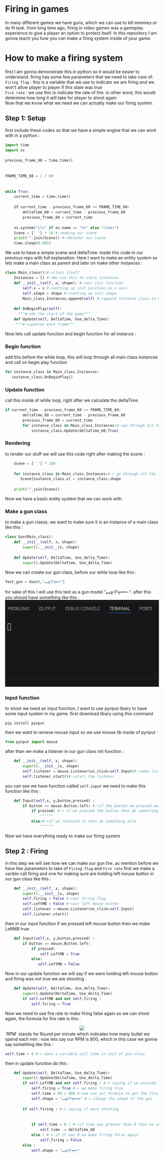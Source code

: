 # Firing in games
In many different games we have guns, which we can use to kill enemies or do N task.
from long time ago, firing in video games was a gameplay experience to give a player
an option to protect itself. In this repository I am gonna teach you how you can make
a firing system inside of your game.

# How to make a firing system
first I am gonna demonstrate this in python so it would be easier to understand.
firing has some few parameters that we need to take care of:
<br>
`Firing flag` : this is a variable that we use to indicate we are firing and we won't allow player to player if this state was true
<br>
`Fire rate` : we use this to indicate the rate of fire. in other word, this would determine how long it will take for player to shoot again
<br>
Now that we know what we need we can actually make our firing system.
## Step 1: Setup 

first include these codes so that we have a simple engine that we can work with in a python : 

```python
import time
import os

previous_frame_60 = time.time()


FRAME_TIME_60 = 1 / 60  


while True:
    current_time = time.time()

    if current_time - previous_frame_60 >= FRAME_TIME_60:
        deltaTime_60 = current_time - previous_frame_60
        previous_frame_60 = current_time
       
    os.system("cls" if os.name == "nt" else "clear") 
    Scene = [' '] * 10 #->making our scene
    print("".join(Scene)) #->Reneder our scene
    time.sleep(0.005)
```
We use to  have a simple scene and deltaTime. made this code in our previous repo with full explanation.
Here I want to make an entity system so lets make a main class as parent and later on make other instances :

```python
class Main_class():#->class itself
    Instances = [] #->We use this to store instances
    def __init__(self, x, shape): #->our init function
        self.x = x #->setting up init position on x axis
        self.shape = shape #->setting up init shape
        Main_class.Instances.append(self) #->append instance class in main class

    def OnBeginPlay(self): 
      """#->On the start of the game"""
    def Update(self, DeltaTime, Use_delta_Time):
     """#->updates each frame"""
```
Now lets call update function and begin function for all instance :
### Begin function 
add this before the while loop, this will loop through all main class instances and call on begin play function
```python
for instance_class in Main_class.Instances:
   instance_class.OnBeginPlay()
```

### Update function 
call this inside of while loop, right after we calculate the deltaTime 
```python
if current_time - previous_frame_60 >= FRAME_TIME_60:
        deltaTime_60 = current_time - previous_frame_60
        previous_frame_60 = current_time
        for instance_class in Main_class.Instances:#->go through all the instances and update them each frame
            instance_class.Update(deltaTime_60,True)
```

### Rendering 
to render our stuff we will use this code right after making the scene :
```python
    Scene = [' '] * 100

    for instance_class in Main_class.Instances:#-> go through all the instances of main class and renders them base on their x position
       Scene[instance_class.x] = instance_class.shape 
    
    print("".join(Scene))
```
Now we have a basic entity system that we can work with.
### Make a gun class 
to make a gun classs, we want to make sure it is an instance of a main class like this :
```python
class Gun(Main_class):
    def __init__(self, x, shape):
        super().__init__(x, shape)  

    def Update(self, DeltaTime, Use_delta_Time):
        super().Update(DeltaTime, Use_delta_Time)  
```

Now we can create our gun class, before our while loop like this :
```python
Test_gun = Gun(0,"︻╦デ╤━╾")
```
for sake of this I will use this text as a gun model "︻╦デ╤━╾".
after this you should have something like this : 
![Description](https://github.com/GameDevRichtofen-G/Game-Firing-Setup-/blob/main/Example_gun_1.gif)


### Input function
to shoot we need an input function, I want to use pynput libary to have some input system in my game.
first download libary using this command
```
pip install pynput
```
then we want to recieve mouse input so we use mouse lib inside of pynput :
```python
from pynput import mouse
```
after than we make a listener in our gun class init function :
```python
    def __init__(self, x, shape):
        super().__init__(x, shape)  
        self.listener = mouse.Listener(on_click=self.Input)#->make listener, and tell which function to call when left mouse button was pressed
        self.listener.start()#->start the listener

```
you can see we have function called `self.input` we need to make this function like this :
```python
    def Input(self,x, y,button,pressed) :
        if button == mouse.Button.left: #->if the button we pressed was left mouse button
            if pressed: #-> if we pressed the button then do something
                """"""
            else:#->if we released it then do something else
                """"""
```


Now we have everything ready to make our firing system

## Step 2 : Firing
in this step we will see how we can make our gun fire.
as mention before we have few parameters to take of `Firing flag` and `Fire rate`
first we make a varible call firing and one for making sure are holding left mouse button in our gun class like this :
```python
    def __init__(self, x, shape):
        super().__init__(x, shape)
        self.firing = False #->our firing flag
        self.LeftMB = False #->our left mouse button
        self.listener = mouse.Listener(on_click=self.Input)
        self.listener.start()
```

then in our input function if we pressed left mouse button then we make LeftMB true:
```python
    def Input(self,x, y,button,pressed) :
        if button == mouse.Button.left:
            if pressed:
                self.LeftMB = True
            else:
               self.LeftMB = False
```

Now in our update function we will say if we were holding left mouse button and firing was not true we are shooting :
```python
    def Update(self, DeltaTime, Use_delta_Time):
        super().Update(DeltaTime, Use_delta_Time)
        if self.LeftMB and not self.firing :
            self.firing = True
```
Now we need to use fire rate to make firing false again so we can shoot again, the formula for fire rate is this :
<div align="center">
  <picture>
    <source srcset="https://latex.codecogs.com/svg.image?\large&space;{\color{black}T_{shot}=\frac{60}{RPM}}" media="(prefers-color-scheme: light)">
    <img src="https://latex.codecogs.com/svg.image?\large&space;{\color{white}T_{shot}=\frac{60}{RPM}}">
  </picture>
  
</div>
`RPM` stands for Round per minute which indicates how many bullet we spend each min :
now lets say our RPM is 800, which in this case we gonna say something like this :

```python
self.time = 0 #-> make a variable call time in init of gun class
```

then in update function do this :
```python
    def Update(self, DeltaTime, Use_delta_Time):
        super().Update(DeltaTime, Use_delta_Time)
        if self.LeftMB and not self.firing : #-> saying if we pressed left mouse button and firing was not true
            self.firing = True #-> we make firing true
            self.time = 60 / 800 #->we use our formula to get the fire rate
            self.shape = "︻╦デ╤━╾o" #-> change the shape of the gun

        if self.firing : #-> saying if were shooting
            

            if self.time > 0 : #->if time was greater than 0 then we subtract our time with deltaTime until it is 0
                self.time -= deltaTime_60
            else : #-> if it was 0 we make firing false again
                self.firing = False
        else :
            self.shape = "︻╦デ╤━╾"
```

